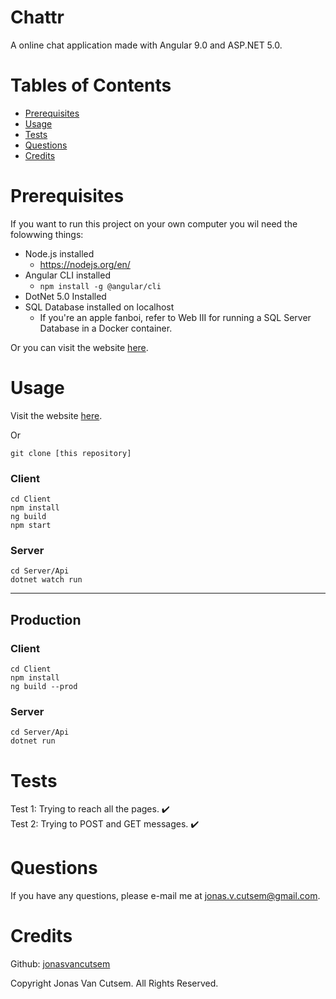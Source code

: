 # Chattr

A online chat application made with Angular 9.0 and ASP.NET 5.0.

# Tables of Contents

- [Prerequisites](#prerequisites)
- [Usage](#usage)
- [Tests](#tests)
- [Questions](#questions)
- [Credits](#credits)

# Prerequisites

If you want to run this project on your own computer you wil need the folowwing things: 

- Node.js installed
  - https://nodejs.org/en/
- Angular CLI installed
  - `npm install -g @angular/cli`
- DotNet 5.0 Installed
- SQL Database installed on localhost
  - If you're an apple fanboi, refer to Web III for running a SQL Server Database in a Docker container.

Or you can visit the website [here](https://wonderful-coast-001bcd303.azurestaticapps.net/).

# Usage

Visit the website [here](https://wonderful-coast-001bcd303.azurestaticapps.net/).

Or

```
git clone [this repository]
```

### Client

```
cd Client
npm install
ng build
npm start
```

### Server

```
cd Server/Api
dotnet watch run
```

---

## Production

### Client

```
cd Client
npm install
ng build --prod
```

### Server

```
cd Server/Api
dotnet run
```

# Tests

Test 1: Trying to reach all the pages. ✔️ </br>
Test 2: Trying to POST and GET messages. ✔️

# Questions

If you have any questions, please e-mail me at jonas.v.cutsem@gmail.com.

# Credits

Github: [jonasvancutsem](https://api.github.com/users/jonasvancutsem)

Copyright Jonas Van Cutsem. All Rights Reserved.
